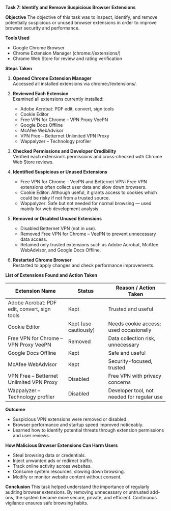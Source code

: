 ****Task 7: Identify and Remove Suspicious Browser Extensions****

****Objective****
The objective of this task was to inspect, identify, and remove potentially suspicious or unused browser extensions in order to improve browser security and performance.

****Tools Used****
- Google Chrome Browser  
- Chrome Extension Manager (chrome://extensions/)  
- Chrome Web Store for review and rating verification  

****Steps Taken****
1. **Opened Chrome Extension Manager**  
   Accessed all installed extensions via chrome://extensions/.  

2. **Reviewed Each Extension**  
   Examined all extensions currently installed:  
   - Adobe Acrobat: PDF edit, convert, sign tools  
   - Cookie Editor  
   - Free VPN for Chrome – VPN Proxy VeePN  
   - Google Docs Offline  
   - McAfee WebAdvisor  
   - VPN Free – Betternet Unlimited VPN Proxy  
   - Wappalyzer – Technology profiler  

3. **Checked Permissions and Developer Credibility**  
   Verified each extension’s permissions and cross-checked with Chrome Web Store reviews.  

4. **Identified Suspicious or Unused Extensions**  
   - Free VPN for Chrome – VeePN and Betternet VPN: Free VPN extensions often collect user data and slow down browsers.  
   - Cookie Editor: Although useful, it grants access to cookies which could be risky if not from a trusted source.  
   - Wappalyzer: Safe but not needed for normal browsing — used mainly for web development analysis.  

5. **Removed or Disabled Unused Extensions**  
   - Disabled Betternet VPN (not in use).  
   - Removed Free VPN for Chrome – VeePN to prevent unnecessary data access.  
   - Retained only trusted extensions such as Adobe Acrobat, McAfee WebAdvisor, and Google Docs Offline.  

6. **Restarted Chrome Browser**  
   Restarted to apply changes and check performance improvements.  

****List of Extensions Found and Action Taken****

| Extension Name | Status | Reason / Action Taken |
|-----------------|---------|------------------------|
| Adobe Acrobat: PDF edit, convert, sign tools |  Kept | Trusted and useful |
| Cookie Editor |  Kept (use cautiously) | Needs cookie access; used occasionally |
| Free VPN for Chrome – VPN Proxy VeePN | Removed | Data collection risk, unnecessary |
| Google Docs Offline |  Kept | Safe and useful |
| McAfee WebAdvisor |  Kept | Security-focused, trusted |
| VPN Free – Betternet Unlimited VPN Proxy |  Disabled | Free VPN with privacy concerns |
| Wappalyzer – Technology profiler |  Disabled | Developer tool, not needed for regular use |

****Outcome****
- Suspicious VPN extensions were removed or disabled.  
- Browser performance and startup speed improved noticeably.  
- Learned how to identify potential threats through extension permissions and user reviews.  

****How Malicious Browser Extensions Can Harm Users****
- Steal browsing data or credentials.  
- Inject unwanted ads or redirect traffic.  
- Track online activity across websites.  
- Consume system resources, slowing down browsing.  
- Modify or monitor website content without consent.  

****Conclusion****
This task helped understand the importance of regularly auditing browser extensions. By removing unnecessary or untrusted add-ons, the system became more secure, private, and efficient. Continuous vigilance ensures safe browsing habits.
